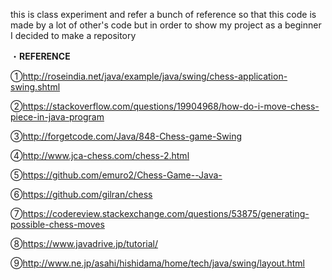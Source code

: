 this is class experiment and refer a bunch of reference so that this code is made by a lot of other's code but 
in order to show my project as a beginner I decided to make a repository




・**REFERENCE**  

①<http://roseindia.net/java/example/java/swing/chess-application-swing.shtml>  

②<https://stackoverflow.com/questions/19904968/how-do-i-move-chess-piece-in-java-program>  

③<http://forgetcode.com/Java/848-Chess-game-Swing>  

④<http://www.jca-chess.com/chess-2.html>  

⑤<https://github.com/emuro2/Chess-Game--Java->  

⑥<https://github.com/gilran/chess>  

⑦<https://codereview.stackexchange.com/questions/53875/generating-possible-chess-moves>  

⑧<https://www.javadrive.jp/tutorial/>  

⑨<http://www.ne.jp/asahi/hishidama/home/tech/java/swing/layout.html>  